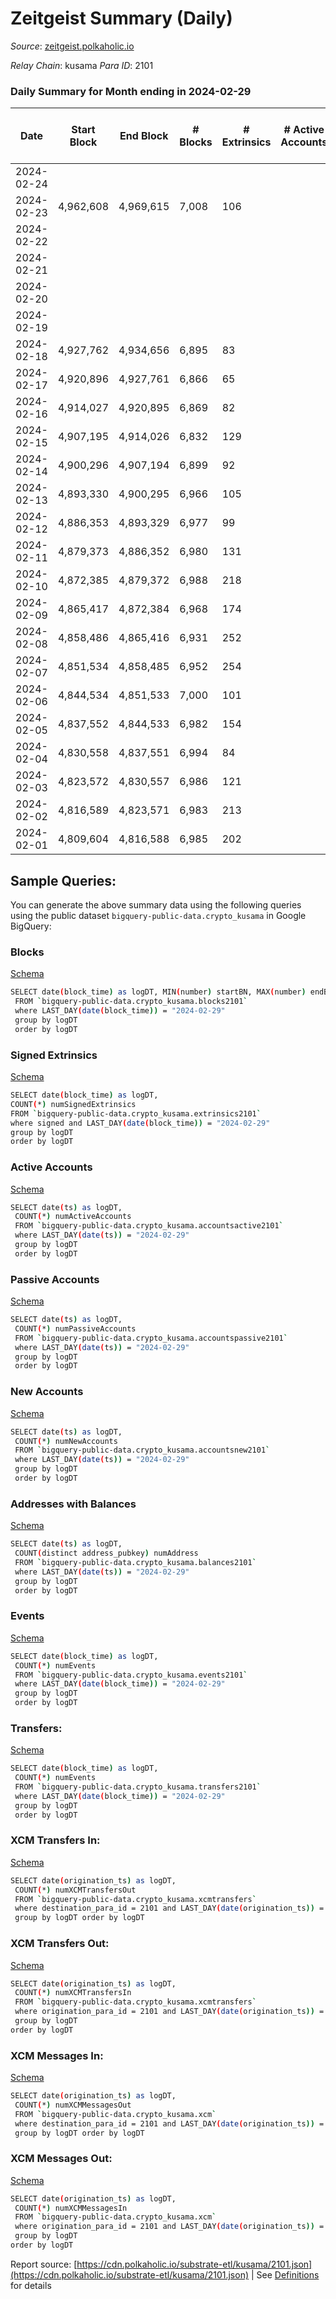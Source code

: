 # Zeitgeist Summary (Daily)

_Source_: [zeitgeist.polkaholic.io](https://zeitgeist.polkaholic.io)

*Relay Chain*: kusama
*Para ID*: 2101



### Daily Summary for Month ending in 2024-02-29


| Date    | Start Block | End Block | # Blocks | # Extrinsics | # Active Accounts | # Passive Accounts | # New Accounts | # Addresses | # Events  | # Transfers ($USD) | # XCM Transfers In ($USD) | # XCM Transfers Out ($USD) | # XCM In | # XCM Out | Issues |
|---------|-------------|-----------|----------|--------------|-------------------|--------------------|----------------|-------------|-----------|--------------------|---------------------------|----------------------------|----------|-----------|--------|
| 2024-02-24 |  |  |  |  |  |  |  |  |  |   |   |   |  |  |  |
| 2024-02-23 | 4,962,608 | 4,969,615 | 7,008 | 106 |  |  |  | 17,150 | 52,378 | 112  |   |   |  |  |  |
| 2024-02-22 |  |  |  |  |  |  |  | 17,148 |  |   |   |   |  |  |  |
| 2024-02-21 |  |  |  |  |  |  |  | 17,138 |  |   |   |   |  |  |  |
| 2024-02-20 |  |  |  |  |  |  |  | 17,134 |  |   |   |   |  |  |  |
| 2024-02-19 |  |  |  |  |  |  |  | 17,132 |  |   |   |   |  |  |  |
| 2024-02-18 | 4,927,762 | 4,934,656 | 6,895 | 83 |  |  |  | 17,127 | 53,938 | 56  |   |   |  |  |  |
| 2024-02-17 | 4,920,896 | 4,927,761 | 6,866 | 65 |  |  |  | 17,120 | 50,855 | 46  |   |   |  |  |  |
| 2024-02-16 | 4,914,027 | 4,920,895 | 6,869 | 82 |  |  |  | 17,113 | 50,904 | 69  |   |   |  |  |  |
| 2024-02-15 | 4,907,195 | 4,914,026 | 6,832 | 129 |  |  |  | 17,112 | 53,928 | 84  |   |   |  |  |  |
| 2024-02-14 | 4,900,296 | 4,907,194 | 6,899 | 92 |  |  |  | 17,100 | 51,253 | 72  |   |   |  |  |  |
| 2024-02-13 | 4,893,330 | 4,900,295 | 6,966 | 105 |  |  |  | 17,099 | 54,480 | 105  |   |   |  |  |  |
| 2024-02-12 | 4,886,353 | 4,893,329 | 6,977 | 99 |  |  |  | 17,097 | 54,327 | 99  |   |   |  |  |  |
| 2024-02-11 | 4,879,373 | 4,886,352 | 6,980 | 131 |  |  |  | 17,094 | 52,075 | 184  |   |   |  |  |  |
| 2024-02-10 | 4,872,385 | 4,879,372 | 6,988 | 218 |  |  |  | 17,084 | 55,820 | 415  |   |   |  |  |  |
| 2024-02-09 | 4,865,417 | 4,872,384 | 6,968 | 174 |  |  |  | 17,058 | 52,550 | 181  |   |   |  |  |  |
| 2024-02-08 | 4,858,486 | 4,865,416 | 6,931 | 252 |  |  |  | 17,048 | 54,501 | 260  |   |   |  |  |  |
| 2024-02-07 | 4,851,534 | 4,858,485 | 6,952 | 254 |  |  |  | 17,033 | 55,663 | 319  |   |   |  |  |  |
| 2024-02-06 | 4,844,534 | 4,851,533 | 7,000 | 101 |  |  |  | 16,996 | 51,566 | 95  |   |   |  |  |  |
| 2024-02-05 | 4,837,552 | 4,844,533 | 6,982 | 154 |  |  |  | 16,994 | 54,627 | 132  |   | 19  |  |  |  |
| 2024-02-04 | 4,830,558 | 4,837,551 | 6,994 | 84 |  |  |  | 16,992 | 53,885 | 78  |   | 8  |  |  |  |
| 2024-02-03 | 4,823,572 | 4,830,557 | 6,986 | 121 |  |  |  | 16,987 | 51,618 | 109  |   | 14  |  |  |  |
| 2024-02-02 | 4,816,589 | 4,823,571 | 6,983 | 213 |  |  |  | 16,982 | 55,267 | 211  |   | 20  |  |  |  |
| 2024-02-01 | 4,809,604 | 4,816,588 | 6,985 | 202 |  |  |  | 16,975 | 54,242 | 180  |   | 15  |  |  |  |

## Sample Queries:
You can generate the above summary data using the following queries using the public dataset `bigquery-public-data.crypto_kusama` in Google BigQuery:


### Blocks 

[Schema](https://github.com/colorfulnotion/substrate-etl/blob/main/schema/blocks.json)

```bash
SELECT date(block_time) as logDT, MIN(number) startBN, MAX(number) endBN, COUNT(*) numBlocks 
 FROM `bigquery-public-data.crypto_kusama.blocks2101`  
 where LAST_DAY(date(block_time)) = "2024-02-29" 
 group by logDT 
 order by logDT
```

### Signed Extrinsics 

[Schema](https://github.com/colorfulnotion/substrate-etl/blob/main/schema/extrinsics.json)

```bash
SELECT date(block_time) as logDT, 
COUNT(*) numSignedExtrinsics 
FROM `bigquery-public-data.crypto_kusama.extrinsics2101`  
where signed and LAST_DAY(date(block_time)) = "2024-02-29" 
group by logDT 
order by logDT
```

### Active Accounts 

[Schema](https://github.com/colorfulnotion/substrate-etl/blob/main/schema/accountsactive.json)

```bash
SELECT date(ts) as logDT, 
 COUNT(*) numActiveAccounts 
 FROM `bigquery-public-data.crypto_kusama.accountsactive2101` 
 where LAST_DAY(date(ts)) = "2024-02-29" 
 group by logDT 
 order by logDT
```

### Passive Accounts 

[Schema](https://github.com/colorfulnotion/substrate-etl/blob/main/schema/accountspassive.json)

```bash
SELECT date(ts) as logDT, 
 COUNT(*) numPassiveAccounts 
 FROM `bigquery-public-data.crypto_kusama.accountspassive2101` 
 where LAST_DAY(date(ts)) = "2024-02-29" 
 group by logDT 
 order by logDT
```

### New Accounts 

[Schema](https://github.com/colorfulnotion/substrate-etl/blob/main/schema/accountsnew.json)

```bash
SELECT date(ts) as logDT, 
 COUNT(*) numNewAccounts 
 FROM `bigquery-public-data.crypto_kusama.accountsnew2101` 
 where LAST_DAY(date(ts)) = "2024-02-29" 
 group by logDT
 order by logDT
```

### Addresses with Balances 

[Schema](https://github.com/colorfulnotion/substrate-etl/blob/main/schema/balances.json)

```bash
SELECT date(ts) as logDT,
 COUNT(distinct address_pubkey) numAddress 
 FROM `bigquery-public-data.crypto_kusama.balances2101` 
 where LAST_DAY(date(ts)) = "2024-02-29" 
 group by logDT 
 order by logDT
```

### Events 

[Schema](https://github.com/colorfulnotion/substrate-etl/blob/main/schema/events.json)

```bash
SELECT date(block_time) as logDT, 
 COUNT(*) numEvents 
 FROM `bigquery-public-data.crypto_kusama.events2101` 
 where LAST_DAY(date(block_time)) = "2024-02-29" 
 group by logDT 
 order by logDT
```

### Transfers:

[Schema](https://github.com/colorfulnotion/substrate-etl/blob/main/schema/transfers.json)

```bash
SELECT date(block_time) as logDT, 
 COUNT(*) numEvents 
 FROM `bigquery-public-data.crypto_kusama.transfers2101` 
 where LAST_DAY(date(block_time)) = "2024-02-29" 
 group by logDT 
 order by logDT
```

### XCM Transfers In: 

[Schema](https://github.com/colorfulnotion/substrate-etl/blob/main/schema/xcmtransfers.json)

```bash
SELECT date(origination_ts) as logDT, 
 COUNT(*) numXCMTransfersOut 
 FROM `bigquery-public-data.crypto_kusama.xcmtransfers` 
 where destination_para_id = 2101 and LAST_DAY(date(origination_ts)) = "2024-02-29" 
 group by logDT order by logDT
```

### XCM Transfers Out: 

[Schema](https://github.com/colorfulnotion/substrate-etl/blob/main/schema/xcmtransfers.json)

```bash
SELECT date(origination_ts) as logDT, 
 COUNT(*) numXCMTransfersIn 
 FROM `bigquery-public-data.crypto_kusama.xcmtransfers` 
 where origination_para_id = 2101 and LAST_DAY(date(origination_ts)) = "2024-02-29" 
 group by logDT 
order by logDT
```

### XCM Messages In: 

[Schema](https://github.com/colorfulnotion/substrate-etl/blob/main/schema/xcm.json)

```bash
SELECT date(origination_ts) as logDT, 
 COUNT(*) numXCMMessagesOut 
 FROM `bigquery-public-data.crypto_kusama.xcm` 
 where destination_para_id = 2101 and LAST_DAY(date(origination_ts)) = "2024-02-29" 
 group by logDT order by logDT
```

### XCM Messages Out: 

[Schema](https://github.com/colorfulnotion/substrate-etl/blob/main/schema/xcm.json)

```bash
SELECT date(origination_ts) as logDT, 
 COUNT(*) numXCMMessagesIn 
 FROM `bigquery-public-data.crypto_kusama.xcm` 
 where origination_para_id = 2101 and LAST_DAY(date(origination_ts)) = "2024-02-29" 
 group by logDT 
order by logDT
```


Report source: [https://cdn.polkaholic.io/substrate-etl/kusama/2101.json](https://cdn.polkaholic.io/substrate-etl/kusama/2101.json) | See [Definitions](/DEFINITIONS.md) for details
